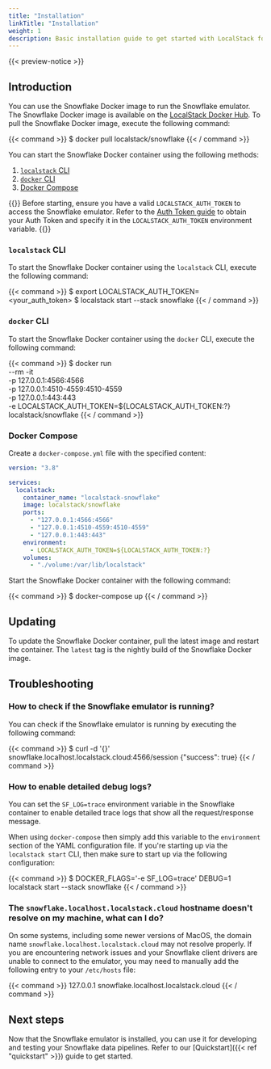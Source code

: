 ```yaml
---
title: "Installation"
linkTitle: "Installation"
weight: 1
description: Basic installation guide to get started with LocalStack for Snowflake
---
```


{{< preview-notice >}}

## Introduction

You can use the Snowflake Docker image to run the Snowflake emulator.
The Snowflake Docker image is available on the [LocalStack Docker Hub](https://hub.docker.com/r/localstack/snowflake).
To pull the Snowflake Docker image, execute the following command:

{{< command >}}
$ docker pull localstack/snowflake
{{< / command >}}

You can start the Snowflake Docker container using the following methods:

1. [`localstack` CLI](https://docs.localstack.cloud/getting-started/installation/#localstack-cli)
2. [`docker` CLI](https://docs.docker.com/get-docker/)
2. [Docker Compose](https://docs.docker.com/compose/install/)

{{<alert type="info">}}
Before starting, ensure you have a valid `LOCALSTACK_AUTH_TOKEN` to access the Snowflake emulator. Refer to the [Auth Token guide](https://docs.localstack.cloud/getting-started/auth-token/) to obtain your Auth Token and specify it in the `LOCALSTACK_AUTH_TOKEN` environment variable.
{{</alert>}}

### `localstack` CLI

To start the Snowflake Docker container using the `localstack` CLI, execute the following command:

{{< command >}}
$ export LOCALSTACK_AUTH_TOKEN=<your_auth_token>
$ localstack start --stack snowflake
{{< / command >}}

### `docker` CLI

To start the Snowflake Docker container using the `docker` CLI, execute the following command:

{{< command >}}
$ docker run \
    --rm -it \
    -p 127.0.0.1:4566:4566 \
    -p 127.0.0.1:4510-4559:4510-4559 \
    -p 127.0.0.1:443:443 \
    -e LOCALSTACK_AUTH_TOKEN=${LOCALSTACK_AUTH_TOKEN:?} \
    localstack/snowflake
{{< / command >}}

### Docker Compose

Create a `docker-compose.yml` file with the specified content:

```yaml
version: "3.8"

services:
  localstack:
    container_name: "localstack-snowflake"
    image: localstack/snowflake
    ports:
      - "127.0.0.1:4566:4566"
      - "127.0.0.1:4510-4559:4510-4559"
      - "127.0.0.1:443:443"
    environment:
      - LOCALSTACK_AUTH_TOKEN=${LOCALSTACK_AUTH_TOKEN:?}
    volumes:
      - "./volume:/var/lib/localstack"
```

Start the Snowflake Docker container with the following command:

{{< command >}}
$ docker-compose up
{{< / command >}}

## Updating

To update the Snowflake Docker container, pull the latest image and restart the container. The `latest` tag is the nightly build of the Snowflake Docker image.

## Troubleshooting

### How to check if the Snowflake emulator is running?

You can check if the Snowflake emulator is running by executing the following command:

{{< command >}}
$ curl -d '{}' snowflake.localhost.localstack.cloud:4566/session
{"success": true}
{{< / command >}}

### How to enable detailed debug logs?

You can set the `SF_LOG=trace` environment variable in the Snowflake container to enable detailed trace logs that show all the request/response message.

When using `docker-compose` then simply add this variable to the `environment` section of the YAML configuration file.
If you're starting up via the `localstack start` CLI, then make sure to start up via the following configuration: 

{{< command >}}
$ DOCKER_FLAGS='-e SF_LOG=trace' DEBUG=1 localstack start --stack snowflake
{{< / command >}}

### The `snowflake.localhost.localstack.cloud` hostname doesn't resolve on my machine, what can I do?

On some systems, including some newer versions of MacOS, the domain name `snowflake.localhost.localstack.cloud` may not resolve properly.
If you are encountering network issues and your Snowflake client drivers are unable to connect to the emulator, you may need to manually add the following entry to your `/etc/hosts` file:

{{< command >}}
127.0.0.1	snowflake.localhost.localstack.cloud
{{< / command >}}

## Next steps

Now that the Snowflake emulator is installed, you can use it for developing and testing your Snowflake data pipelines. Refer to our [Quickstart]({{< ref "quickstart" >}}) guide to get started.
